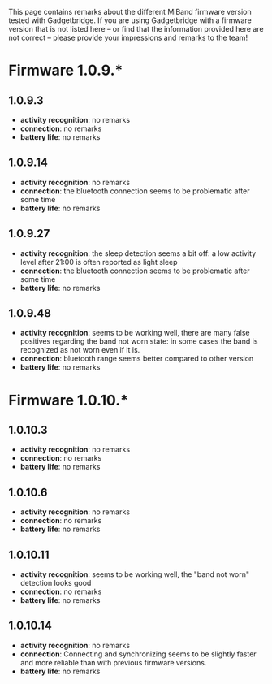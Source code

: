 This page contains remarks about the different MiBand firmware version tested with Gadgetbridge. If you are using Gadgetbridge with a firmware version that is not listed here – or find that the information provided here are not correct – please provide your impressions and remarks to the team!

# Firmware 1.0.9.*

## 1.0.9.3
* __activity recognition__: no remarks
* __connection__: no remarks
* __battery life__: no remarks

## 1.0.9.14
* __activity recognition__: no remarks
* __connection__: the bluetooth connection seems to be problematic after some time
* __battery life__: no remarks

## 1.0.9.27
* __activity recognition__: the sleep detection seems a bit off: a low activity level after 21:00 is often reported as light sleep
* __connection__: the bluetooth connection seems to be problematic after some time
* __battery life__: no remarks

## 1.0.9.48
* __activity recognition__: seems to be working well, there are many false positives regarding the band not worn state: in some cases the band is recognized as not worn even if it is.
* __connection__: bluetooth range seems better compared to other version
* __battery life__: no remarks

# Firmware 1.0.10.*

## 1.0.10.3
* __activity recognition__: no remarks
* __connection__: no remarks
* __battery life__: no remarks

## 1.0.10.6
* __activity recognition__: no remarks
* __connection__: no remarks
* __battery life__: no remarks

## 1.0.10.11
* __activity recognition__: seems to be working well, the "band not worn" detection looks good
* __connection__: no remarks
* __battery life__: no remarks

## 1.0.10.14
* __activity recognition__: no remarks
* __connection__: Connecting and synchronizing seems to be slightly faster and more reliable than with previous firmware versions.
* __battery life__: no remarks

<!--
Template for each firmware:

## 1.0.
* __activity recognition__: 
* __connection__: 
* __battery life__: 

-->